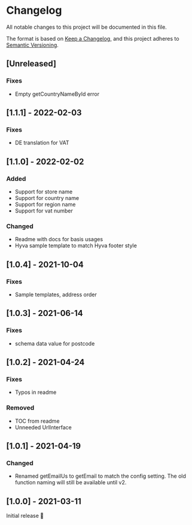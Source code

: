# Changelog
All notable changes to this project will be documented in this file.

The format is based on [Keep a Changelog](https://keepachangelog.com/en/1.0.0/),
and this project adheres to [Semantic Versioning](https://semver.org/spec/v2.0.0.html).

## [Unreleased]
### Fixes
- Empty getCountryNameById error

## [1.1.1] - 2022-02-03
### Fixes
- DE translation for VAT

## [1.1.0] - 2022-02-02
### Added
- Support for store name
- Support for country name
- Support for region name
- Support for vat number

### Changed
- Readme with docs for basis usages
- Hyva sample template to match Hyva footer style

## [1.0.4] - 2021-10-04
### Fixes
- Sample templates, address order

## [1.0.3] - 2021-06-14
### Fixes
- schema data value for postcode

## [1.0.2] - 2021-04-24
### Fixes
- Typos in readme

### Removed
- TOC from readme
- Unneeded UrlInterface

## [1.0.1] - 2021-04-19
### Changed
- Renamed getEmailUs to getEmail to match the config setting.
  The old function naming will still be available until v2.

## [1.0.0] - 2021-03-11
Initial release 🎉
